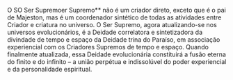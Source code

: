 ﻿O SO Ser Supremoer Supremo** não é um criador direto, exceto que é o pai de Majeston, mas é um coordenador sintético de todas as atividades entre Criador e criatura no universo. O Ser Supremo, agora  atualizando-se nos universos evolucionários, é a Deidade correlatora e sintetizadora da divindade de tempo e espaço da Deidade trina do Paraíso, em associação experiencial com os  Criadores Supremos de tempo e  espaço. Quando finalmente atualizada, essa Deidade evolucionária constituirá a fusão eterna do finito e do infinito – a união perpétua e indissolúvel do poder experiencial e da personalidade espiritual.